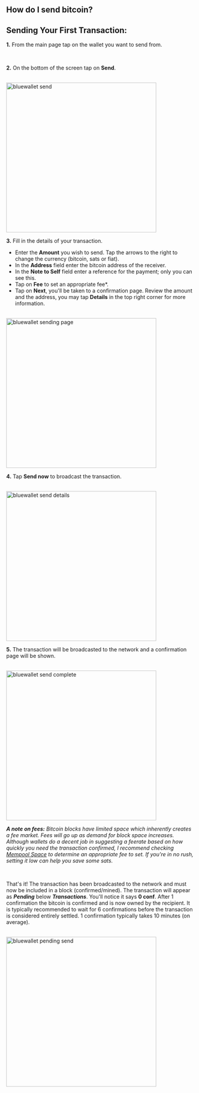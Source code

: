 ## How do I send bitcoin?

<h2 class="text-2xl pb-4 text-[#f7931a] font-semibold">Sending Your First Transaction:</h2>

**1\.** From the main page tap on the wallet you want to send from. 

<br>

**2\.** On the bottom of the screen tap on **Send**.

<br>

<a href="./../../../bluewallet_send.png" target="_blank">
    <img id="bluewallet send" src="./../../../bluewallet_send.png" alt="bluewallet send" width="400"/> 
</a>

<br>

**3\.** Fill in the details of your transaction.
<ul class="list-decimal pl-8 pt-2 text-lg leading-loose text-white">
    <li> Enter the <strong>Amount</strong> you wish to send. Tap the arrows to the right to change the currency (bitcoin, sats or fiat).</li>
    <li> In the <strong>Address</strong> field enter the bitcoin address of the receiver. </li>
    <li> In the <strong>Note to Self</strong> field enter a reference for the payment; only you can see this.</li>
    <li> Tap on <strong>Fee</strong> to set an appropriate fee*.</li>
    <li> Tap on <strong>Next</strong>, you'll be taken to a confirmation page. Review the amount and the address, you may tap <strong>Details</strong> in the top right corner for more information.</li>

</ul>

<br>

<a href="./../../../bluewallet_sending_page.png" target="_blank">
    <img id="bluewallet sending page" src="./../../../bluewallet_sending_page.png" alt="bluewallet sending page" width="400"/> 
</a>

<br>


**4\.** Tap **Send now** to broadcast the transaction. 

<br>

<a href="./../../../bluewallet_send_details.png" target="_blank">
    <img id="bluewallet send details" src="./../../../bluewallet_send_details.png" alt="bluewallet send details" width="400"/> 
</a>

<br>

**5\.** The transaction will be broadcasted to the network and a confirmation page will be shown.

<br>

<a href="./../../../bluewallet_send_complete.png" target="_blank">
    <img id="bluewallet send complete" src="./../../../bluewallet_send_complete.png" alt="bluewallet send complete" width="400"/> 
</a>

<br>


***A note on fees:*** *Bitcoin blocks have limited space which inherently creates a fee market. Fees will go up as demand for block space increases. Although
             wallets do a decent job in suggesting a feerate based on how quickly you need the transaction confirmed, I 
             recommend checking <a class="text-[#8cb4ff] underline-offset-auto font-semibold" href="https://mempool.space/" target="_blank" rel="noopener noreferrer">Mempool Space<a> to determine
             an appropriate fee to set. If you're in no rush, setting it low can help you save some sats.*


<br>

That's it! The transaction has been broadcasted to the network and must now be included in a block (confirmed/mined). 
The transaction will appear as ***Pending*** below ***Transactions***. You'll notice it says **0 conf**. After 1 confirmation the bitcoin is confirmed and
is now owned by the recipient. It is typically recommended to wait for 6 confirmations before the transaction is considered entirely settled. 
1 confirmation typically takes 10 minutes (on average). 


<br>

<a href="./../../../bluewallet_pending_send.png" target="_blank">
    <img id="bluewallet pending send" src="./../../../bluewallet_pending_send.png" alt="bluewallet pending send" width="400"/> 
</a>

<br>
